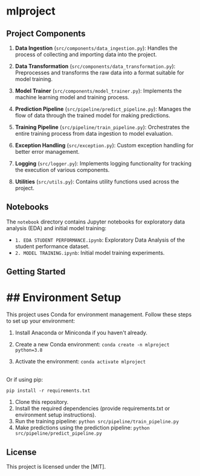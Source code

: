 # mlproject
## Project Components

1. **Data Ingestion** (`src/components/data_ingestion.py`): Handles the process of collecting and importing data into the project.

2. **Data Transformation** (`src/components/data_transformation.py`): Preprocesses and transforms the raw data into a format suitable for model training.

3. **Model Trainer** (`src/components/model_trainer.py`): Implements the machine learning model and training process.

4. **Prediction Pipeline** (`src/pipeline/predict_pipeline.py`): Manages the flow of data through the trained model for making predictions.

5. **Training Pipeline** (`src/pipeline/train_pipeline.py`): Orchestrates the entire training process from data ingestion to model evaluation.

6. **Exception Handling** (`src/exception.py`): Custom exception handling for better error management.

7. **Logging** (`src/logger.py`): Implements logging functionality for tracking the execution of various components.

8. **Utilities** (`src/utils.py`): Contains utility functions used across the project.

## Notebooks

The `notebook` directory contains Jupyter notebooks for exploratory data analysis (EDA) and initial model training:

- `1. EDA STUDENT PERFORMANCE.ipynb`: Exploratory Data Analysis of the student performance dataset.
- `2. MODEL TRAINING.ipynb`: Initial model training experiments.

## Getting Started
# ## Environment Setup

This project uses Conda for environment management. Follow these steps to set up your environment:

1. Install Anaconda or Miniconda if you haven't already.

2. Create a new Conda environment: `conda create -n mlproject python=3.8 `
3.  Activate the environment:  `conda activate mlproject `
   <br>
   Or if using pip:

  `pip install -r requirements.txt ` <br>
1. Clone this repository.
2. Install the required dependencies (provide requirements.txt or environment setup instructions).
3. Run the training pipeline: `python src/pipeline/train_pipeline.py`
4. Make predictions using the prediction pipeline: `python src/pipeline/predict_pipeline.py`

## License

This project is licensed under the [MIT].
